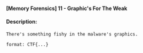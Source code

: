 #### [Memory Forensics] 11 - Graphic's For The Weak  

#### Description:   

```
There's something fishy in the malware's graphics.

format: CTF{...}

```

